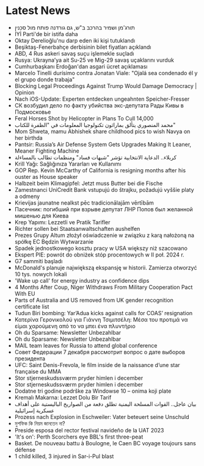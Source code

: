 # Latest News
-  תורג'מן ושמיר בהרכב ב"ש, גם גורדנה פותח מול סכנין
-  İYİ Parti'de bir istifa daha
-  Oktay Derelioğlu'nu darp eden iki kişi tutuklandı
-  Beşiktaş-Fenerbahçe derbisinin bilet fiyatları açıklandı
-  ABD, 4 Rus askeri savaş suçu işlemekle suçladı
-  Rusya: Ukrayna’ya ait Su-25 ve Mig-29 savaş uçaklarını vurduk
-  Cumhurbaşkanı Erdoğan'dan asgari ücret açıklaması
-  Marcelo Tinelli durísimo contra Jonatan Viale: "Ojalá sea condenado él y el grupo donde trabaja"
-  Blocking Legal Proceedings Against Trump Would Damage Democracy | Opinion
-  Nach iOS-Update: Experten entdecken ungeahnten Speicher-Fresser
-  СК возбудил дело по факту убийства экс-депутата Рады Кивы в Подмосковье
-  Feral Horses Shot by Helicopter in Plans To Cull 14,000
-  محمد المنصوري يتألق بماراثون تكنولوجيا المعلومات في "الظفرة للكتاب"
-  Mom Shweta, mamu Abhishek share childhood pics to wish Navya on her birthda
-  Pantsir: Russia’s Air Defense System Gets Upgrades Making It Leaner, Meaner Fighting Machine
-  كربلاء.. الدعاية الانتخابية تؤشر "شبهات فساد" ومنظمات تطالب بالمساءلة
-  Krill Yağı: Sağlığınıza Yararları ve Kullanımı
-  GOP Rep. Kevin McCarthy of California is resigning months after his ouster as House speaker
-  Halbzeit beim Klimagipfel: Jetzt muss Butter bei die Fische
-  Zamestnanci UniCredit Bank vstupujú do štrajku, požadujú vyššie platy a odmeny
-  Krievijas jaunatne nealkst pēc tradicionālajām vērtībām
-  Пасечник: погибший при взрыве депутат ЛНР Попов был желанной мишенью для Киева
-  Krep Yapımı: Lezzetli ve Pratik Tarifler
-  Richter sollen bei Staatsanwaltschaften aushelfen
-  Prezes Grupy Altum złożył oświadczenie w związku z karą nałożoną na spółkę EC Będzin Wytwarzanie
-  Spadek jednostkowego kosztu pracy w USA większy niż szacowano
-  Ekspert PIE: powrót do obniżek stóp procentowych w II poł. 2024 r.
-  G7 sammiti başladı
-  McDonald's planuje największą ekspansję w historii. Zamierza otworzyć 10 tys. nowych lokali
-  'Wake up call' for energy industry as confidence dips
-  4 Months After Coup, Niger Withdraws From Military Cooperation Pact With EU
-  Parts of Australia and US removed from UK gender recognition certificate list
-  Tudun Biri bombing: Yar’Adua kicks against calls for COAS’ resignation
-  Κατερίνα Γερονικολού για Γιάννη Τσιμιτσέλη: Μέσα του προτιμά να είμαι χαρούμενη από το να μπει ένα πλυντήριο
-  Oh du Sparsame: Newsletter Unbezahlbar
-  Oh du Sparsame: Newsletter Unbezahlbar
-  MAIL team leaves for Russia to attend global conference
-  Совет Федерации 7 декабря рассмотрит вопрос о дате выборов президента
-  UFC: Saint Denis-Frevola, le film inside de la naissance d’une star française du MMA
-  Stor stjerneskudssværm pryder himlen i december
-  Stor stjerneskudssværm pryder himlen i december
-  Dodatne tri godine podrške za Windowse 10 – onima koji plate
-  Kremalı Makarna: Lezzet Dolu Bir Tarif
-  بيان عاجل.. القوات المسلحة اليمنية تطلق دفعة من الصواريخ الباليستية على أهداف عسكرية إسرائيلية
-  Prozess nach Explosion in Eschweiler: Vater beteuert seine Unschuld
-  মুশফিক কি নিয়ম জানতেন না?
-  Preside esposa del rector festival navideño de la UAT 2023
-  'It's on': Perth Scorchers eye BBL's first three-peat
-  Basket. De nouveau battu à Boulogne, le Caen BC voyage toujours sans défense
-  1 child killed, 3 injured in Sar-i-Pul blast

